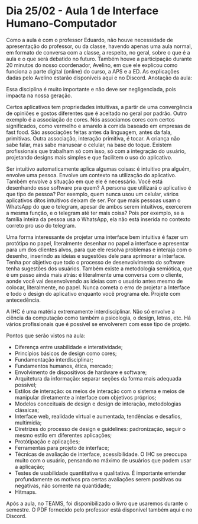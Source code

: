 # Dia 25/02 - Aula 1 de Interface Humano-Computador

Como a aula é com o professor Eduardo, não houve necessidade de apresentação do professor, ou da classe, havendo apenas uma aula normal, em formato de conversa com a classe, a respeito, no geral, sobre o que é a aula e o que será debatido no futuro. Também houve a participação durante 20 minutos do nosso coordenador, Avelino, em que ele explicou como funciona a parte digital (online) do curso, a APS e a ED. As explicações dadas pelo Avelino estarão disponíveis aqui e no Discord. Anotação da aula:

Essa disciplina é muito importante e não deve ser negligenciada, pois impacta na nossa geração.

Certos aplicativos tem propriedades intuitivas, a partir de uma convergência de opiniões e gostos diferentes que é aceitado no geral por padrão. Outro exemplo é a associação de cores. Nós associamos cores com certos significados, como vermelho e amarelo à comida baseado em empresas de fast food. São associações feitas antes da linguagem, antes da fala, primitivas. Outra associação, interação primitiva, é tocar. A criança não sabe falar, mas sabe manusear o celular, na base do toque. Existem profissionais que trabalham só com isso, só com a integração do usuário, projetando designs mais simples e que facilitem o uso do aplicativo.

Ser intuitivo automaticamente aplica algumas coisas: é intuitivo pra alguém, envolve uma pessoa. Envolve um contexto na utilização do aplicativo. Também envolve a situação em que ele é necessário. Você está desenhando esse software pra quem? A persona que utilizará o aplicativo é que tipo de pessoa? Por exemplo, quem nunca usou um celular, vários aplicativos ditos intuitivos deixam de ser. Por que mais pessoas usam o WhatsApp do que o telegram, apesar de ambos serem intuitivos, exercerem a mesma função, e o telegram até ter mais coisa? Pois por exemplo, se a família inteira da pessoa usa o WhatsApp, ela não está inserida no contexto correto pro uso do telegram.

Uma forma interessante de projetar uma interface bem intuitiva é fazer um protótipo no papel, literalmente desenhar no papel a interface e apresentar para um dos clientes alvos, para que ele resolva problemas e interaja com o desenho, inserindo as ideias e sugestões dele para aprimorar a interface. Tenha por objetivo que todo o processo de desenvolvimento do software tenha sugestões dos usuários. Também existe a metodologia semiótica, que é um passo ainda mais atrás: é literalmente uma conversa com o cliente, aonde você vai desenvolvendo as ideias com o usuário antes mesmo de colocar, literalmente, no papel. Nunca cometa o erro de projetar a Interface e todo o design do aplicativo enquanto você programa ele. Projete com antecedência.

A IHC é uma matéria extremamente interdisciplinar. Não só envolve a ciência da computação como também a psicologia, o design, letras, etc. Há vários profissionais que é possível se envolverem com esse tipo de projeto.

Pontos que serão vistos na aula:

* Diferença entre usabilidade e interatividade;
* Princípios básicos de design como cores;
* Fundamentação interdisciplinar;
* Fundamentos humanos, ética, mercado;
* Envolvimento de dispositivos de hardware e software;
* Arquitetura da informação: separar seções da forma mais adequada possível;
* Estilos de interação: os meios de interação com o sistema e meios de manipular diretamente a interface com objetivos próprios;
* Modelos conceituais de design e design de interação, metodologias clássicas;
* Interface web, realidade virtual e aumentada, tendências e desafios, multimídia;
* Diretrizes do processo de design e guidelines: padronização, seguir o mesmo estilo em diferentes aplicações;
* Protótipação e aplicações;
* Ferramentas para projeto de interface;
* Técnicas de avaliação de interface, acessibilidade. O IHC se preocupa muito com o usuário, pensando no máximo de usuários que podem usar a aplicação;
* Testes de usabilidade quantitativa e qualitativa. É importante entender profundamente os motivos pra certas avaliações serem positivas ou negativas, não somente na quantidade;
* Hitmaps.

Após a aula, no TEAMS, foi disponibilizado o livro que usaremos durante o semestre. O PDF fornecido pelo professor está disponível também aqui e no Discord.
